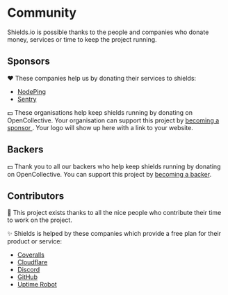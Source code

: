 # Community

Shields.io is possible thanks to the people and companies who donate money, services or time to keep the project running.

## Sponsors

❤️ These companies help us by donating their services to shields:

<ul>
    <li>
        <a href="https://nodeping.com/">
        NodePing
        </a>
    </li>
    <li>
        <a href="https://sentry.io/">
        Sentry
        </a>
    </li>
</ul>

💵 These organisations help keep shields running by donating on OpenCollective. Your organisation can support this project by <a href="https://opencollective.com/shields#sponsor">becoming a sponsor </a>. Your logo will show up here with a link to your website.

<p>
    <object
        data="https://opencollective.com/shields/sponsors.svg?avatarHeight=80&width=600"
        class="opencollective-image"
    ></object>
</p>

## Backers

💵 Thank you to all our backers who help keep shields running by donating on OpenCollective. You can support this project by <a href="https://opencollective.com/shields#backer">becoming a backer</a>.

<p>
    <object
        data="https://opencollective.com/shields/backers.svg?width=600"
        class="opencollective-image">
    </object>
</p>

## Contributors

🙏 This project exists thanks to all the nice people who contribute their time to work on the project.

<p>
    <object
        data="https://opencollective.com/shields/contributors.svg?width=600"
        class="opencollective-image"
    ></object>
</p>

✨ Shields is helped by these companies which provide a free plan for their product or service:

<ul>
    <li>
        <a href="https://coveralls.io/">Coveralls</a>
    </li>
    <li>
        <a href="https://www.cloudflare.com/">Cloudflare</a>
    </li>
    <li>
        <a href="https://discord.com/">Discord</a>
    </li>
    <li>
        <a href="https://github.com/">GitHub</a>
    </li>
    <li>
        <a href="https://uptimerobot.com/">Uptime Robot</a>
    </li>
</ul>
